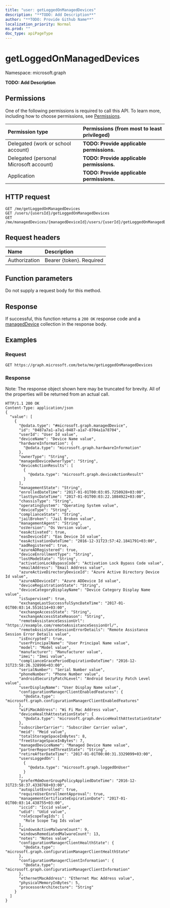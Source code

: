 ```yaml
---
title: "user: getLoggedOnManagedDevices"
description: "**TODO: Add Description**"
author: "**TODO: Provide Github Name**"
localization_priority: Normal
ms.prod: ""
doc_type: apiPageType
---
```


# getLoggedOnManagedDevices

Namespace: microsoft.graph

**TODO: Add Description**

## Permissions
One of the following permissions is required to call this API. To learn more, including how to choose permissions, see [Permissions](/concepts/permissions-reference.md).

|Permission type|Permissions (from most to least privileged)|
|:---|:---|
|Delegated (work or school account)|**TODO: Provide applicable permissions.**|
|Delegated (personal Microsoft account)|**TODO: Provide applicable permissions.**|
|Application|**TODO: Provide applicable permissions.**|

## HTTP request
<!-- {
  "blockType": "ignored"
}
-->
``` http
GET /me/getLoggedOnManagedDevices
GET /users/{usersId}/getLoggedOnManagedDevices
GET /me/managedDevices/{managedDeviceId}/users/{userId}/getLoggedOnManagedDevices
```

## Request headers
|Name|Description|
|:---|:---|
|Authorization|Bearer {token}. Required|

## Function parameters
Do not supply a request body for this method.

## Response
If successful, this function returns a `200 OK` response code and a [managedDevice](../resources/manageddevice.md) collection in the response body.

## Examples

### Request
<!-- {
  "blockType": "request",
  "name": "user_getloggedonmanageddevices"
}
-->
``` http
GET https://graph.microsoft.com/beta/me/getLoggedOnManagedDevices
```

### Response
Note: The response object shown here may be truncated for brevity. All of the properties will be returned from an actual call.
<!-- {
  "blockType": "response",
  "truncated": true,
  "@odata.type": "collection(microsoft.graph.manageddevice)"
}
-->
``` http
HTTP/1.1 200 OK
Content-Type: application/json
{
  "value": [
    {
      "@odata.type": "#microsoft.graph.managedDevice",
      "id": "0487a7a1-a7a1-0487-a1a7-8704a1a78704",
      "userId": "User Id value",
      "deviceName": "Device Name value",
      "hardwareInformation": {
        "@odata.type": "microsoft.graph.hardwareInformation"
      },
      "ownerType": "String",
      "managedDeviceOwnerType": "String",
      "deviceActionResults": [
        {
          "@odata.type": "microsoft.graph.deviceActionResult"
        }
      ],
      "managementState": "String",
      "enrolledDateTime": "2017-01-01T00:03:05.7250928+03:00",
      "lastSyncDateTime": "2017-01-01T00:03:22.1084922+03:00",
      "chassisType": "String",
      "operatingSystem": "Operating System value",
      "deviceType": "String",
      "complianceState": "String",
      "jailBroken": "Jail Broken value",
      "managementAgent": "String",
      "osVersion": "Os Version value",
      "easActivated": true,
      "easDeviceId": "Eas Device Id value",
      "easActivationDateTime": "2016-12-31T23:57:42.1841791+03:00",
      "aadRegistered": true,
      "azureADRegistered": true,
      "deviceEnrollmentType": "String",
      "lostModeState": "String",
      "activationLockBypassCode": "Activation Lock Bypass Code value",
      "emailAddress": "Email Address value",
      "azureActiveDirectoryDeviceId": "Azure Active Directory Device Id value",
      "azureADDeviceId": "Azure ADDevice Id value",
      "deviceRegistrationState": "String",
      "deviceCategoryDisplayName": "Device Category Display Name value",
      "isSupervised": true,
      "exchangeLastSuccessfulSyncDateTime": "2017-01-01T00:03:14.5516114+03:00",
      "exchangeAccessState": "String",
      "exchangeAccessStateReason": "String",
      "remoteAssistanceSessionUrl": "https://example.com/remoteAssistanceSessionUrl/",
      "remoteAssistanceSessionErrorDetails": "Remote Assistance Session Error Details value",
      "isEncrypted": true,
      "userPrincipalName": "User Principal Name value",
      "model": "Model value",
      "manufacturer": "Manufacturer value",
      "imei": "Imei value",
      "complianceGracePeriodExpirationDateTime": "2016-12-31T23:58:26.328996+03:00",
      "serialNumber": "Serial Number value",
      "phoneNumber": "Phone Number value",
      "androidSecurityPatchLevel": "Android Security Patch Level value",
      "userDisplayName": "User Display Name value",
      "configurationManagerClientEnabledFeatures": {
        "@odata.type": "microsoft.graph.configurationManagerClientEnabledFeatures"
      },
      "wiFiMacAddress": "Wi Fi Mac Address value",
      "deviceHealthAttestationState": {
        "@odata.type": "microsoft.graph.deviceHealthAttestationState"
      },
      "subscriberCarrier": "Subscriber Carrier value",
      "meid": "Meid value",
      "totalStorageSpaceInBytes": 8,
      "freeStorageSpaceInBytes": 7,
      "managedDeviceName": "Managed Device Name value",
      "partnerReportedThreatState": "String",
      "retireAfterDateTime": "2017-01-01T00:00:31.3329099+03:00",
      "usersLoggedOn": [
        {
          "@odata.type": "microsoft.graph.loggedOnUser"
        }
      ],
      "preferMdmOverGroupPolicyAppliedDateTime": "2016-12-31T23:58:37.4338768+03:00",
      "autopilotEnrolled": true,
      "requireUserEnrollmentApproval": true,
      "managementCertificateExpirationDate": "2017-01-01T00:03:14.438755+03:00",
      "iccid": "Iccid value",
      "udid": "Udid value",
      "roleScopeTagIds": [
        "Role Scope Tag Ids value"
      ],
      "windowsActiveMalwareCount": 9,
      "windowsRemediatedMalwareCount": 13,
      "notes": "Notes value",
      "configurationManagerClientHealthState": {
        "@odata.type": "microsoft.graph.configurationManagerClientHealthState"
      },
      "configurationManagerClientInformation": {
        "@odata.type": "microsoft.graph.configurationManagerClientInformation"
      },
      "ethernetMacAddress": "Ethernet Mac Address value",
      "physicalMemoryInBytes": 5,
      "processorArchitecture": "String"
    }
  ]
}
```

